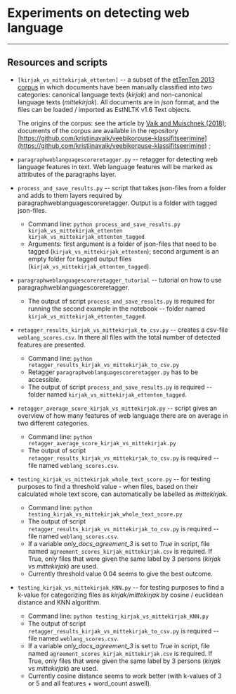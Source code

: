 # Experiments on detecting web language

---

## Resources and scripts

 * `[kirjak_vs_mittekirjak_ettenten]` -- a subset of the [etTenTen 2013 corpus](https://metashare.ut.ee/repository/browse/ettenten-korpus-toortekst/b564ca760de111e6a6e4005056b4002419cacec839ad4b7a93c3f7c45a97c55f) in which documents have been manually classified into two categories: canonical language texts (_kirjak_) and non-canonical language texts (_mittekirjak_). All documents are in _json_ format, and the files can be loaded / imported as EstNLTK v1.6 Text objects.
 
    The origins of the corpus: see the article by [Vaik and Muischnek (2018)](http://arhiiv.rakenduslingvistika.ee/ajakirjad/index.php/aastaraamat/article/view/ERYa14.13); documents of the corpus are available in the repository [https://github.com/kristiinavaik/veebikorpuse-klassifitseerimine](https://github.com/kristiinavaik/veebikorpuse-klassifitseerimine) ;

* `paragraphweblanguagescoreretagger.py` -- retagger for detecting web language features in text. Web language features will be marked as attributes of the paragraphs layer.

* `process_and_save_results.py` -- script that takes json-files from a folder and adds to them layers required by paragraphweblanguagescoreretagger. Output is a folder with tagged json-files.
	- Command line: `python process_and_save_results.py kirjak_vs_mittekirjak_ettenten kirjak_vs_mittekirjak_ettenten_tagged`
	- Arguments: first argument is a folder of json-files that need to be tagged (`kirjak_vs_mittekirjak_ettenten`); second argument is an empty folder for tagged output files (`kirjak_vs_mittekirjak_ettenten_tagged`).
	
* `paragraphweblanguagescoreretagger_tutorial` -- tutorial on how to use paragraphweblanguagescoreretagger.
	- The output of script `process_and_save_results.py` is required for running the second example in the notebook -- folder named `kirjak_vs_mittekirjak_ettenten_tagged`.

* `retagger_results_kirjak_vs_mittekirjak_to_csv.py` -- creates a csv-file `weblang_scores.csv`. In there all files with the total number of detected features are presented.
	- Command line: `python retagger_results_kirjak_vs_mittekirjak_to_csv.py`
	- Retagger `paragraphweblanguagescoreretagger.py` has to be accessible.
	- The output of script `process_and_save_results.py` is required -- folder named `kirjak_vs_mittekirjak_ettenten_tagged`.
	
* `retagger_average_score_kirjak_vs_mittekirjak.py` -- script gives an overview of how many features of web language there are on average in two different categories.
	- Command line: `python retagger_average_score_kirjak_vs_mittekirjak.py`
	- The output of script `retagger_results_kirjak_vs_mittekirjak_to_csv.py` is required -- file named `weblang_scores.csv`.

* `testing_kirjak_vs_mittekirjak_whole_text_score.py` -- for testing purposes to find a threshold value - when files, based on their calculated whole text score, can automatically be labelled as *mittekirjak*.
	- Command line: `python testing_kirjak_vs_mittekirjak_whole_text_score.py`
	- The output of script `retagger_results_kirjak_vs_mittekirjak_to_csv.py` is required -- file named `weblang_scores.csv`.
	- If a variable *only_docs_agreement_3* is set to *True* in script, file named `agreement_scores_kirjak_mittekirjak.csv` is required. If True, only files that were given the same label by 3 persons (*kirjak* vs *mittekirjak*) are used.
	- Currently threshold value 0.04 seems to give the best outcome.

* `testing_kirjak_vs_mittekirjak_KNN.py` -- for testing purposes to find a k-value for categorizing files as *kirjak/mittekirjak* by cosine / euclidean distance and KNN algorithm.
	- Command line: `python testing_kirjak_vs_mittekirjak_KNN.py`
	- The output of script `retagger_results_kirjak_vs_mittekirjak_to_csv.py` is required -- file named `weblang_scores.csv`.
	- If a variable *only_docs_agreement_3* is set to *True* in script, file named `agreement_scores_kirjak_mittekirjak.csv` is required. If True, only files that were given the same label by 3 persons (*kirjak* vs *mittekirjak*) are used.
	- Currently cosine distance seems to work better (with k-values of 3 or 5 and all features + word_count aswell).



